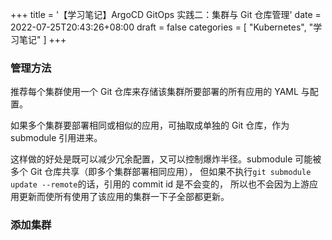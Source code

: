 +++
title = '【学习笔记】ArgoCD GitOps 实践二：集群与 Git 仓库管理'
date = 2022-07-25T20:43:26+08:00
draft = false
categories = [
    "Kubernetes",
    "学习笔记"
]
+++

### 管理方法

推荐每个集群使用一个 Git 仓库来存储该集群所要部署的所有应用的 YAML 与配置。

如果多个集群要部署相同或相似的应用，可抽取成单独的 Git 仓库，作为 submodule 引用进来。

这样做的好处是既可以减少冗余配置，又可以控制爆炸半径。submodule 可能被多个 Git 仓库共享（即多个集群部署相同应用），
但如果不执行`git submodule update --remote`的话，引用的 commit id 是不会变的，
所以也不会因为上游应用更新而使所有使用了该应用的集群一下子全部都更新。

### 添加集群

<!--more-->
